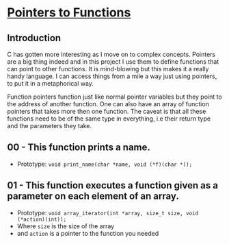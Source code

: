 # <ins>Pointers to Functions</ins>

## Introduction
C has gotten more interesting as I move on to complex concepts. Pointers are a big thing indeed and in this project I use them to define functions that can point to other functions. It is mind-blowing but this makes it a really handy language. I can access things from a mile a way just using pointers, to put it in a metaphorical way.

Function pointers function just like normal pointer variables but they point to the address of another function. One can also have an array of function pointers that takes more then one function. The caveat is that all these functions need to be of the same type in everything, i.e their return type and the parameters they take.

## 00 - This function prints a name.
- Prototype: `void print_name(char *name, void (*f)(char *));`

## 01 - This  function executes a function given as a parameter on each element of an array.
- Prototype: `void array_iterator(int *array, size_t size, void (*action)(int));`
- Where `size` is the size of the array
- and `action` is a pointer to the function you needed